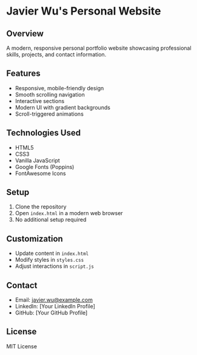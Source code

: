 # Javier Wu's Personal Website

## Overview
A modern, responsive personal portfolio website showcasing professional skills, projects, and contact information.

## Features
- Responsive, mobile-friendly design
- Smooth scrolling navigation
- Interactive sections
- Modern UI with gradient backgrounds
- Scroll-triggered animations

## Technologies Used
- HTML5
- CSS3
- Vanilla JavaScript
- Google Fonts (Poppins)
- FontAwesome Icons

## Setup
1. Clone the repository
2. Open `index.html` in a modern web browser
3. No additional setup required

## Customization
- Update content in `index.html`
- Modify styles in `styles.css`
- Adjust interactions in `script.js`

## Contact
- Email: javier.wu@example.com
- LinkedIn: [Your LinkedIn Profile]
- GitHub: [Your GitHub Profile]

## License
MIT License
